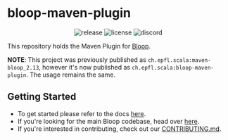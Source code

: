 # bloop-maven-plugin

<div align="center">
<img alt="release" src="https://img.shields.io/github/release/scalacenter/bloop-maven-plugin.svg?color=green&logo=github&style=flat-square">
<img alt="license" src="https://img.shields.io/github/license/scalacenter/bloop-maven-plugin.svg?color=blue&style=flat-square" />
<img alt="discord" src="https://img.shields.io/discord/632150470000902164?label=%23bloop%20in%20the%20Scala%20Discord&style=flat-square" />
</div>

This repository holds the Maven Plugin for
[Bloop](https://scalacenter.github.io/bloop/).

**NOTE**: This project was previously published as
`ch.epfl.scala:maven-bloop_2.13`, however it's now published as
`ch.epfl.scala:bloop-maven-plugin`. The usage remains the same.

## Getting Started

- To get started please refer to the docs [here](https://scalacenter.github.io/bloop/docs/build-tools/maven).
- If you're looking for the main Bloop codebase, head over [here](https://github.com/scalacenter/bloop).
- If you're interested in contributing, check out our [CONTRIBUTING.md](./CONTRIBUTING.md).
